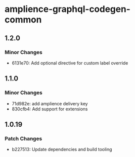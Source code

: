 # amplience-graphql-codegen-common

## 1.2.0

### Minor Changes

- 6131e70: Add optional directive for custom label override

## 1.1.0

### Minor Changes

- 71d982e: add amplience delivery key
- 830cfb4: Add support for extensions

## 1.0.19

### Patch Changes

- b227513: Update dependencies and build tooling
